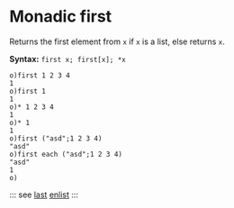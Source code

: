 # Monadic first

Returns the first element from `x` if `x` is a list, else returns `x`.

**Syntax:** ```first x; first[x]; *x```

```o
o)first 1 2 3 4
1
o)first 1
1
o)* 1 2 3 4
1
o)* 1
1
o)first ("asd";1 2 3 4)
"asd"
o)first each ("asd";1 2 3 4)
"asd"
1
o)
```


::: see
[last](/verbs/list/last.md)
[enlist](/verbs/list/enlist.md)
:::
